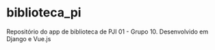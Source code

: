 # biblioteca_pi
Repositório do app de biblioteca de PJI 01 - Grupo 10. Desenvolvido em Django e Vue.js
